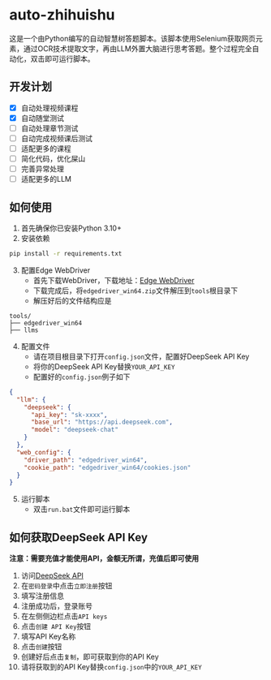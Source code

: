 # auto-zhihuishu
这是一个由Python编写的自动智慧树答题脚本。该脚本使用Selenium获取网页元素，通过OCR技术提取文字，再由LLM外置大脑进行思考答题。整个过程完全自动化，双击即可运行脚本。

## 开发计划
- [x] 自动处理视频课程
- [x] 自动随堂测试
- [ ] 自动处理章节测试
- [ ] 自动完成视频课后测试
- [ ] 适配更多的课程
- [ ] 简化代码，优化屎山
- [ ] 完善异常处理
- [ ] 适配更多的LLM

## 如何使用
1. 首先确保你已安装Python 3.10+
2. 安装依赖
```bash
pip install -r requirements.txt
```
3. 配置Edge WebDriver
   - 首先下载WebDriver，下载地址：[Edge WebDriver](https://msedgedriver.microsoft.com/141.0.3537.99/edgedriver_win64.zip)
   - 下载完成后，将`edgedriver_win64.zip`文件解压到`tools`根目录下
   - 解压好后的文件结构应是
```
tools/
├── edgedriver_win64
├── llms
```
4. 配置文件
   - 请在项目根目录下打开`config.json`文件，配置好DeepSeek API Key
   - 将你的DeepSeek API Key替换`YOUR_API_KEY`
   - 配置好的`config.json`例子如下
```json
{
  "llm": {
    "deepseek": {
      "api_key": "sk-xxxx",
      "base_url": "https://api.deepseek.com",
      "model": "deepseek-chat"
    }
  },
  "web_config": {
    "driver_path": "edgedriver_win64",
    "cookie_path": "edgedriver_win64/cookies.json"
  }
}
```
5. 运行脚本
   - 双击`run.bat`文件即可运行脚本


## 如何获取DeepSeek API Key
**注意：需要充值才能使用API，金额无所谓，充值后即可使用**
1. 访问[DeepSeek API](https://platform.deepseek.com/)
2. 在`密码登录`中点击`立即注册`按钮
3. 填写注册信息
4. 注册成功后，登录账号
5. 在左侧侧边栏点击`API keys`
6. 点击`创建 API Key`按钮
7. 填写API Key名称
8. 点击`创建`按钮
9. 创建好后点击`复制`，即可获取到你的API Key
10. 请将获取到的API Key替换`config.json`中的`YOUR_API_KEY`



